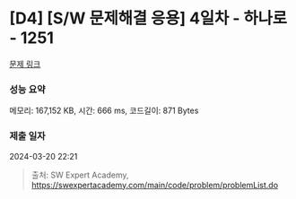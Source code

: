 # [D4] [S/W 문제해결 응용] 4일차 - 하나로 - 1251 

[문제 링크](https://swexpertacademy.com/main/code/problem/problemDetail.do?contestProbId=AV15StKqAQkCFAYD) 

### 성능 요약

메모리: 167,152 KB, 시간: 666 ms, 코드길이: 871 Bytes

### 제출 일자

2024-03-20 22:21



> 출처: SW Expert Academy, https://swexpertacademy.com/main/code/problem/problemList.do